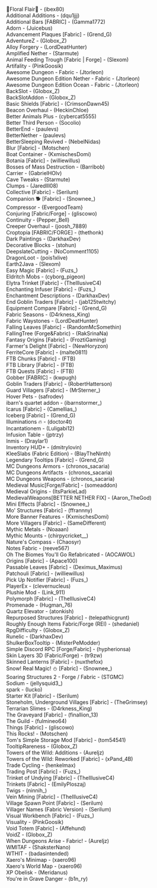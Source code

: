 🌷Floral Flair🌷 - (ibex80)  
Additional Additions - (dqu1jjj)  
Additional Bars [FABRIC] - (Gamma1772)  
Adorn - (Juicebus)  
Advancement Plaques [Fabric] - (Grend_G)  
AdventureZ - (Globox_Z)  
Alloy Forgery - (LordDeatHunter)  
Amplified Nether - (Starmute)  
Animal Feeding Trough [Fabric | Forge] - (Slexom)  
Artifality - (PinkGoosik)  
Awesome Dungeon - Fabric - (Jtorleon)  
Awesome Dungeon Edition Nether - Fabric - (Jtorleon)  
Awesome Dungeon Edition Ocean - Fabric - (Jtorleon)  
BackSlot - (Globox_Z)  
BackSlotAddon - (Globox_Z)  
Basic Shields [Fabric] - (CrimsonDawn45)  
Beacon Overhaul - (HeckinChloe)  
Better Animals Plus - (cybercat5555)  
Better Third Person - (Socolio)  
BetterEnd - (paulevs)  
BetterNether - (paulevs)  
BetterSleeping Revived - (NebelNidas)  
Blur [Fabric] - (Motschen)  
Boat Container - (KxmischesDomi)  
Botania [Fabric] - (williewillus)  
Bosses of Mass Destruction - (Barribob)  
Carrier - (GabrielHOlv)  
Cave Tweaks - (Starmute)  
Clumps - (Jaredlll08)  
Collective [Fabric] - (Serilum)  
Companion 🐕 [Fabric] - (Snownee_)  
Compressor - {EvergoodTeam}  
Conjuring [Fabric/Forge] - (gliscowo)  
Continuity - (Pepper_Bell)  
Creeper Overhaul - (joosh_7889)  
Croptopia [FABRIC/FORGE] - (thethonk)  
Dark Paintings - (DarkhaxDev)  
Decorative Blocks - (stohun)  
DeepslateCutting - (NoComment1105)  
DragonLoot - (pois1xlive)  
Earth2Java - (Slexom)  
Easy Magic [Fabric] - (Fuzs_)  
Eldritch Mobs - (cyborg_pigeon)  
Elytra Trinket [Fabric] - (TheIllusiveC4)  
Enchanting Infuser [Fabric] - (Fuzs_)  
Enchantment Descriptions - (DarkhaxDev)  
End Goblin Traders [Fabric] - (jab125twitchy)  
Equipment Compare [Fabric] - (Grend_G)  
Fabric Seasons - (D4rkness_King)  
Fabric Waystones - (LordDeatHunter)  
Falling Leaves [Fabric] - (RandomMcSomethin)  
FallingTree (Forge&Fabric) - (RakSrinaNa)  
Fantasy Origins [Fabric] - (FroztiGaming)  
Farmer's Delight [Fabric] - (NewHoryzon)  
FerriteCore [Fabric] - (malte0811)  
FTB Chunks [Fabric] - (FTB)  
FTB Library [Fabric] - (FTB)  
FTB Quests [Fabric] - (FTB)  
Gobber [FABRIC] - (kwpugh)  
Goblin Traders [Fabric] - (RobertHatterson)  
Guard Villagers [Fabric] - (MrSterner_)  
Hover Pets - (safrodev)  
ibarn's quartet addon - (ibarnstormer_)  
Icarus [Fabric] - (Camellias_)  
Iceberg [Fabric] - (Grend_G)  
Illuminations 🔥 - (doctor4t)  
Incantationem - (Luligabi12)  
Infusion Table - (jptrzy)  
Inmis - (Draylar1)  
Inventory HUD+ - (dmitrylovin)  
KleeSlabs (Fabric Edition) - (BlayTheNinth)  
Legendary Tooltips [Fabric] - (Grend_G)  
MC Dungeons Armors - (chronos_sacaria)  
MC Dungeons Artifacts - (chronos_sacaria)  
MC Dungeons Weapons - (chronos_sacaria)  
Medieval Music[Forge/Fabric] - (someaddon)  
Medieval Origins - (ItsParkieLad)  
MedievalWeapons[BETTER NETHER FIX] - (Aaron_TheGod)  
Mini Effects [Fabric] - (Snownee_)  
Mo' Structures [Fabric] - (ffrannny)  
More Banner Features - (KxmischesDomi)  
More Villagers [Fabric] - (SameDifferent)  
Mythic Metals - (Noaaan)  
Mythic Mounts - (chirpycricket__)  
Nature's Compass - (Chaosyr)  
Notes Fabric - (reeve567)  
Oh The Biomes You'll Go Refabricated - (AOCAWOL)  
Origins [Fabric] - (Apace100)  
Passable Leaves [Fabric] - (Deximus_Maximus)  
Patchouli [Fabric] - (williewillus)  
Pick Up Notifier [Fabric] - (Fuzs_)  
PlayerEx - (clevernucleus)  
Plushie Mod - (Link_911)  
Polymorph [Fabric] - (TheIllusiveC4)  
Promenade - (Hugman_76)  
Quartz Elevator - (atonkish)  
Repurposed Structures [Fabric] - (telepathicgrunt)  
Roughly Enough Items Fabric/Forge (REI) - (shedaniel)  
RpgDifficulty - (Globox_Z)  
Runelic - (DarkhaxDev)  
ShulkerBoxTooltip - (MisterPeModder)  
Simple Discord RPC [Forge/Fabric] - (hypherionsa)  
Skin Layers 3D (Fabric/Forge) - (tr9zw)  
Skinned Lanterns [Fabric] - (nuxthefox)  
Snow! Real Magic! ⛄ [Fabric] - (Snownee_)  
Soaring Structures 2 - Forge / Fabric - (STGMC)  
Sodium - (jellysquid3_)  
spark - (Iucko)  
Starter Kit [Fabric] - (Serilum)  
Stoneholm, Underground Villages [Fabric] - (TheGrimsey)  
Terrarian Slimes - (D4rkness_King)  
The Graveyard [Fabric] - (finallion_13)  
The Guild - (fulmineo64)  
Things [Fabric] - (gliscowo)  
This Rocks! - (Motschen)  
Tom's Simple Storage Mod [Fabric] - (tom54541)  
TooltipRareness - (Globox_Z)  
Towers of the Wild: Additions - (Aureljz)  
Towers of the Wild: Reworked [Fabric] - (xPand_4B)  
Trade Cycling - (henkelmax)  
Trading Post [Fabric] - (Fuzs_)  
Trinket of Undying [Fabric] - (TheIllusiveC4)  
Trinkets [Fabric] - (EmilyPloszaj)  
Twigs - (ninnih_)  
Vein Mining [Fabric] - (TheIllusiveC4)  
Village Spawn Point [Fabric] - (Serilum)  
Villager Names (Fabric Version) - (Serilum)  
Visual Workbench [Fabric] - (Fuzs_)  
Visuality - (PinkGoosik)  
Void Totem [Fabric] - (Affehund)  
VoidZ - (Globox_Z)  
When Dungeons Arise - Fabric! - (Aureljz)  
WMITAF - (ShaksterNano)  
WTHIT - (badasintended)  
Xaero's Minimap - (xaero96)  
Xaero's World Map - (xaero96)  
XP Obelisk - (Meridanus)  
You're in Grave Danger - (b1n_ry)

